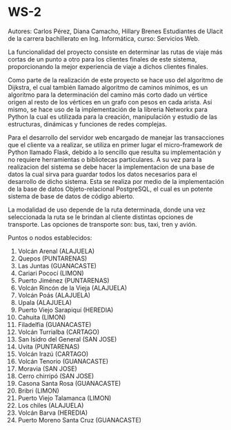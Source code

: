 # WS-2
Autores: Carlos Pérez, Diana Camacho, Hillary Brenes
Estudiantes de Ulacit de la carrera bachillerato en Ing. Informática, curso: Servicios Web.

La funcionalidad del proyecto consiste en determinar las rutas de viaje más cortas de un punto a otro para los clientes finales de este sistema, proporcionando la mejor experiencia de viaje a dichos clientes finales. 

Como parte de la realización de este proyecto se hace uso del algoritmo de Dijkstra, el cual también llamado algoritmo de caminos mínimos, es un algoritmo para la determinación del camino más corto dado un vértice origen al resto de los vértices en un grafo con pesos en cada arista. Así mismo, se hace uso de la implementación de la libreria Networkx para Python la cual es utilizada para la creación, manipulación y estudio de las estructuras, dinámicas y funciones de redes complejas.

Para el desarrollo del servidor web encargado de manejar las transacciones que el cliente va a realizar, se utiliza en primer lugar el micro-framework de Python llamado Flask, debido a lo sencillo que resulta su implementación y no requiere herramientas o bibliotecas particulares. A su vez para la realizacion del sistema se debe hacer la implementacion de una base de datos la cual sirva para guardar todos los datos necesarios para el desarrollo de dicho sistema. Esta se realiza por medio de la implementación de la base de datos Objeto-relacional PostgreSQL, el cual es un potente sistema de base de datos de código abierto.

La modalidad de uso depende de la ruta determinada, donde una vez seleccionada la ruta se le brindan al cliente distintas opciones de transporte. Las opciones de transporte son: bus, taxi, tren y avión.

Puntos o nodos establecidos:
1.    Volcán Arenal (ALAJUELA)
2.    Quepos (PUNTARENAS)
3.    Las Juntas (GUANACASTE)
4.    Cariari Pococí (LIMON)
5.    Puerto Jiménez (PUNTARENAS)
6.    Volcán Rincón de la Vieja (ALAJUELA)
7.    Volcán Poás (ALAJUELA)
8.    Upala (ALAJUELA)
9.    Puerto Viejo Sarapiquí (HEREDIA)
10.   Cahuita (LIMON)
11.   Filadelfia (GUANACASTE)
12.   Volcán Turrialba (CARTAGO)
13.   San Isidro del General (SAN JOSE)
14.   Uvita (PUNTARENAS)
15.   Volcán Irazú (CARTAGO)
16.   Volcán Tenorio (GUANACASTE)
17.   Moravia (SAN JOSE)
18.   Cerro chirripó (SAN JOSE)
19.   Casona Santa Rosa (GUANACASTE)
20.   Bribri (LIMON)
21.   Puerto Viejo Talamanca (LIMON)
22.   Los chiles (ALAJUELA)
23.   Volcán Barva (HEREDIA)
24.   Puerto Moreno Santa Cruz (GUANACASTE)
